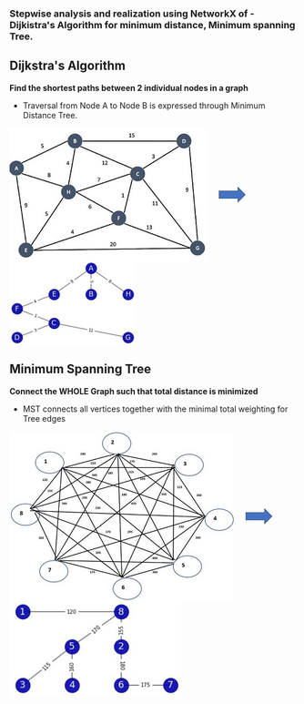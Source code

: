 ### Stepwise analysis and realization using NetworkX of - Dijkistra's Algorithm for minimum distance, Minimum spanning Tree. 

## Dijkstra's Algorithm
**Find the shortest paths between 2 individual nodes in a graph**
* Traversal from Node A to Node B is expressed through Minimum Distance Tree.
<html>
<div float="left">
  <img src="images/problem_graph_Dijkstra.JPG" style="vertical-align:middle; padding-right:1em " />
  <img src="images/arrow.JPG" style="vertical-align:middle; padding-right:1em "/>
  <img src="images/DijkstraDST.JPG" style="vertical-align:middle; padding-right:1em "/>
</div>
</html>

## Minimum Spanning Tree
**Connect the WHOLE Graph such that total distance is minimized**
* MST connects all vertices together with the minimal total weighting for Tree edges
<html>
<p float="left">
  <img src="images/problem_graph_MST.jpg" style="vertical-align:middle; padding-right:1em "/>
  <img src="images/arrow.JPG" style="vertical-align:middle; padding-right:1em "/>
  <img src="images/mstMST.JPG" style="vertical-align:middle; padding-right:1em "/>
</p>
</html>